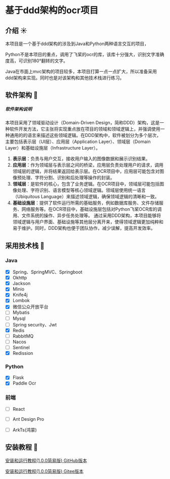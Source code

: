 # 基于ddd架构的ocr项目

## 介绍 :sunny: 

本项目是一个基于ddd架构的涉及到Java和Python两种语言交互的项目，

Python不是本项目的重点，调用了飞桨的ocr的库，该库十分强大，识别文字准确度高，可识别180°翻转的文字。

Java在市面上mvc架构的项目较多，本项目打算一点一点扩大，所以准备采用ddd架构来实现。同时也是对该架构和其他技术栈进行练习。

## 软件架构  :wrench: 

##### 软件架构说明

本项目采用了领域驱动设计（Domain-Driven Design，简称DDD）架构，这是一种软件开发方法，它主张将实现重点放在项目的领域和领域逻辑上，并强调使用一种通用的的语言来描述这些领域逻辑。在DDD架构中，软件被划分为多个层次，主要包括表示层（UI层）、应用层（Application Layer）、领域层（Domain Layer）和基础设施层（Infrastructure Layer）。

1. **表示层**：负责与用户交互，接收用户输入的图像数据和展示识别结果。
2. **应用层**：作为领域层与表示层之间的桥梁，应用层负责处理用户的请求，调用领域层的逻辑，并将结果返回给表示层。在OCR项目中，应用层可能包含对图像预处理、字符分割、识别和后处理等操作的封装。
3. **领域层**：是软件的核心，包含了业务逻辑。在OCR项目中，领域层可能包括图像处理、字符识别、语言模型等核心领域逻辑。领域层使用统一语言（Ubiquitous Language）来描述领域逻辑，确保领域逻辑的清晰和一致。
4. **基础设施层**：提供了软件运行所需的基础服务，例如数据库服务、文件存储服务、网络服务等。在OCR项目中，基础设施层包括对Python飞桨OCR库的调用、文件系统的操作、异步任务处理等。
   通过采用DDD架构，本项目能够将领域逻辑与用户界面、基础设施等其他层分离开来，使得领域逻辑更加纯粹和易于维护。同时，DDD架构也便于团队协作，减少误解，提高开发效率。

## 采用技术栈  :key: 

### Java

- [x] Spring、SpringMVC、Springboot
- [x] Okhttp
- [x] Jackson
- [x] Minio
- [x] Knife4j
- [x] Lombok
- [x] 微信公众开放平台
- [ ] Mybatis
- [ ] Mysql
- [ ] Spring security、Jwt
- [x] Redis
- [ ] RabbitMQ
- [ ] Nacos
- [ ] Sentinel
- [x] Redission

### Python

- [x] Flask
- [x] Paddle Ocr

### 前端

- [ ] React
- [ ] Ant Design Pro
- [ ] ArkTs(鸿蒙)


## 安装教程  :book: 

[安装和运行教程(1.0.0简易版) GitHub版本](https://github.com/Laurc2004/ocr-ddd/wiki/%E5%AE%89%E8%A3%85%E5%92%8C%E8%BF%90%E8%A1%8C%E6%95%99%E7%A8%8B(1.0.0%E7%AE%80%E6%98%93%E7%89%88))

[安装和运行教程(1.0.0简易版) Gitee版本](https://gitee.com/liu-ruichao/ocr-ddd/wikis/安装和运行教程(1.0.0简易版))
